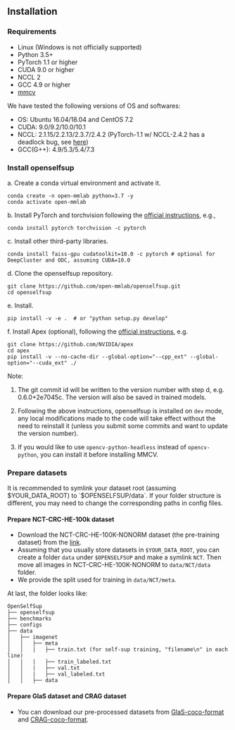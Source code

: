 ## Installation

### Requirements

- Linux (Windows is not officially supported)
- Python 3.5+
- PyTorch 1.1 or higher
- CUDA 9.0 or higher
- NCCL 2
- GCC 4.9 or higher
- [mmcv](https://github.com/open-mmlab/mmcv)

We have tested the following versions of OS and softwares:

- OS: Ubuntu 16.04/18.04 and CentOS 7.2
- CUDA: 9.0/9.2/10.0/10.1
- NCCL: 2.1.15/2.2.13/2.3.7/2.4.2 (PyTorch-1.1 w/ NCCL-2.4.2 has a deadlock bug, see [here](https://github.com/open-mmlab/OpenSelfSup/issues/6))
- GCC(G++): 4.9/5.3/5.4/7.3

### Install openselfsup

a. Create a conda virtual environment and activate it.

```shell
conda create -n open-mmlab python=3.7 -y
conda activate open-mmlab
```

b. Install PyTorch and torchvision following the [official instructions](https://pytorch.org/), e.g.,

```shell
conda install pytorch torchvision -c pytorch
```

c. Install other third-party libraries.

```shell
conda install faiss-gpu cudatoolkit=10.0 -c pytorch # optional for DeepCluster and ODC, assuming CUDA=10.0
```

d. Clone the openselfsup repository.

```shell
git clone https://github.com/open-mmlab/openselfsup.git
cd openselfsup
```

e. Install.

```shell
pip install -v -e .  # or "python setup.py develop"
```

f. Install Apex (optional), following the [official instructions](https://github.com/NVIDIA/apex), e.g.
```shell
git clone https://github.com/NVIDIA/apex
cd apex
pip install -v --no-cache-dir --global-option="--cpp_ext" --global-option="--cuda_ext" ./
```

Note:

1. The git commit id will be written to the version number with step d, e.g. 0.6.0+2e7045c. The version will also be saved in trained models.

2. Following the above instructions, openselfsup is installed on `dev` mode, any local modifications made to the code will take effect without the need to reinstall it (unless you submit some commits and want to update the version number).

3. If you would like to use `opencv-python-headless` instead of `opencv-python`,
you can install it before installing MMCV.


### Prepare datasets

It is recommended to symlink your dataset root (assuming $YOUR_DATA_ROOT) to `$OPENSELFSUP/data`.
If your folder structure is different, you may need to change the corresponding paths in config files.

#### Prepare NCT-CRC-HE-100k dataset

- Download the NCT-CRC-HE-100K-NONORM dataset (the pre-training dataset) from the [link](https://zenodo.org/record/1214456#.YaRmkvHMJm8).
- Assuming that you usually store datasets in `$YOUR_DATA_ROOT`, you can create a folder `data` under `$OPENSELFSUP` and make a symlink `NCT`. Then move all images in NCT-CRC-HE-100K-NONORM to `data/NCT/data` folder.
- We provide the split used for training in `data/NCT/meta`.

At last, the folder looks like:

```
OpenSelfSup
├── openselfsup
├── benchmarks
├── configs
├── data
│   ├── imagenet
│   │   ├── meta
│   │   |   ├── train.txt (for self-sup training, "filename\n" in each line)
│   │   |   ├── train_labeled.txt
│   │   |   ├── val.txt
│   │   |   ├── val_labeled.txt
│   │   ├── data
```

#### Prepare GlaS dataset and CRAG dataset

- You can download our pre-processed datasets from [GlaS-coco-format](https://drive.google.com/file/d/1xilq4FLMEs1CJKDfZWpBC2TKAxxIA17W/view?usp=sharing) and [CRAG-coco-format](https://drive.google.com/file/d/1ksQZ8y4xiTyPMDUijvWtYnM8afHx--u2/view?usp=sharing).